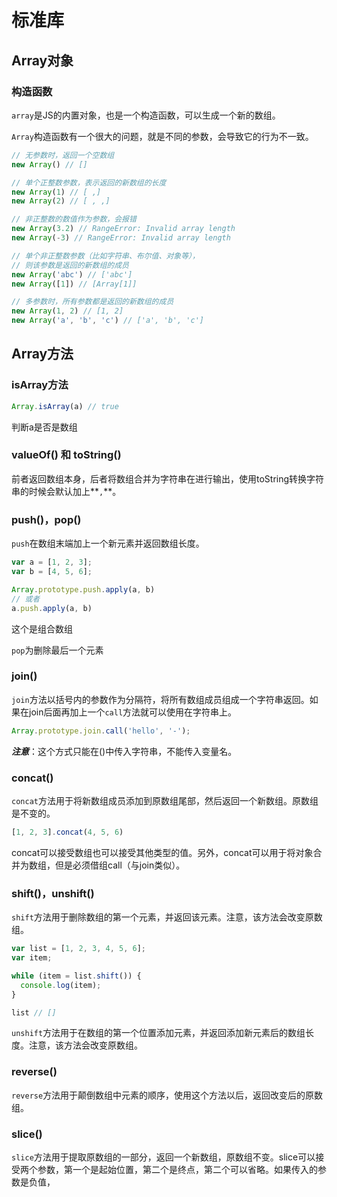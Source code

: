 # 标准库

## Array对象

### 构造函数

`array`是JS的内置对象，也是一个构造函数，可以生成一个新的数组。

`Array`构造函数有一个很大的问题，就是不同的参数，会导致它的行为不一致。

```javascript
// 无参数时，返回一个空数组
new Array() // []

// 单个正整数参数，表示返回的新数组的长度
new Array(1) // [ ,]
new Array(2) // [ , ,]

// 非正整数的数值作为参数，会报错
new Array(3.2) // RangeError: Invalid array length
new Array(-3) // RangeError: Invalid array length

// 单个非正整数参数（比如字符串、布尔值、对象等），
// 则该参数是返回的新数组的成员
new Array('abc') // ['abc']
new Array([1]) // [Array[1]]

// 多参数时，所有参数都是返回的新数组的成员
new Array(1, 2) // [1, 2]
new Array('a', 'b', 'c') // ['a', 'b', 'c']
```

## Array方法

### isArray方法

```javascript
Array.isArray(a) // true
```

判断a是否是数组

### valueOf() 和 toString()

前者返回数组本身，后者将数组合并为字符串在进行输出，使用toString转换字符串的时候会默认加上**`,`**。

### push()，pop()

`push`在数组末端加上一个新元素并返回数组长度。

```javascript
var a = [1, 2, 3];
var b = [4, 5, 6];

Array.prototype.push.apply(a, b)
// 或者
a.push.apply(a, b)
```

这个是组合数组

`pop`为删除最后一个元素

### join()

`join`方法以括号内的参数作为分隔符，将所有数组成员组成一个字符串返回。如果在join后面再加上一个`call`方法就可以使用在字符串上。

```javascript
Array.prototype.join.call('hello', '-');
```

***注意***：这个方式只能在()中传入字符串，不能传入变量名。

### concat()

`concat`方法用于将新数组成员添加到原数组尾部，然后返回一个新数组。原数组是不变的。

```javascript
[1, 2, 3].concat(4, 5, 6)
```

concat可以接受数组也可以接受其他类型的值。另外，concat可以用于将对象合并为数组，但是必须借组call（与join类似）。

### shift()，unshift()

`shift`方法用于删除数组的第一个元素，并返回该元素。注意，该方法会改变原数组。

```javascript
var list = [1, 2, 3, 4, 5, 6];
var item;

while (item = list.shift()) {
  console.log(item);
}

list // []
```

`unshift`方法用于在数组的第一个位置添加元素，并返回添加新元素后的数组长度。注意，该方法会改变原数组。

### reverse()

`reverse`方法用于颠倒数组中元素的顺序，使用这个方法以后，返回改变后的原数组。

### slice()

`slice`方法用于提取原数组的一部分，返回一个新数组，原数组不变。slice可以接受两个参数，第一个是起始位置，第二个是终点，第二个可以省略。如果传入的参数是负值，




































